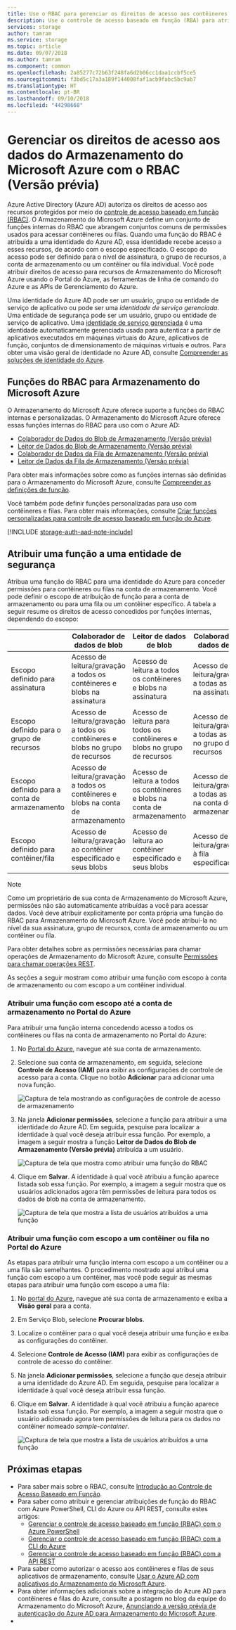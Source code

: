 ```yaml
---
title: Use o RBAC para gerenciar os direitos de acesso aos contêineres de Armazenamento do Microsoft Azure e filas (Versão prévia) | Microsoft Docs
description: Use o controle de acesso baseado em função (RBA) para atribuir funções para acesso aos dados do Armazenamento do Microsoft Azure para usuários, grupos, entidades de serviço de aplicativo ou identidades de serviço gerenciado. O Armazenamento do Microsoft Azure oferece suporte a funções internas e personalizadas para direitos de acesso a filas e contêineres.
services: storage
author: tamram
ms.service: storage
ms.topic: article
ms.date: 09/07/2018
ms.author: tamram
ms.component: common
ms.openlocfilehash: 2a85277c72b63f248fa6d2b06cc1daa1ccbf5ce5
ms.sourcegitcommit: f3bd5c17a3a189f144008faf1acb9fabc5bc9ab7
ms.translationtype: HT
ms.contentlocale: pt-BR
ms.lasthandoff: 09/10/2018
ms.locfileid: "44298668"
---
```

# <a name="manage-access-rights-to-azure-storage-data-with-rbac-preview"></a>Gerenciar os direitos de acesso aos dados do Armazenamento do Microsoft Azure com o RBAC (Versão prévia)

Azure Active Directory (Azure AD) autoriza os direitos de acesso aos recursos protegidos por meio do [controle de acesso baseado em função (RBAC)](https://docs.microsoft.com/azure/role-based-access-control/overview). O Armazenamento do Microsoft Azure define um conjunto de funções internas do RBAC que abrangem conjuntos comuns de permissões usados para acessar contêineres ou filas. Quando uma função do RBAC é atribuída a uma identidade do Azure AD, essa identidade recebe acesso a esses recursos, de acordo com o escopo especificado. O escopo do acesso pode ser definido para o nível de assinatura, o grupo de recursos, a conta de armazenamento ou um contêiner ou fila individual. Você pode atribuir direitos de acesso para recursos de Armazenamento do Microsoft Azure usando o Portal do Azure, as ferramentas de linha de comando do Azure e as APIs de Gerenciamento do Azure. 

Uma identidade do Azure AD pode ser um usuário, grupo ou entidade de serviço de aplicativo ou pode ser uma *identidade de serviço gerenciada*. Uma entidade de segurança pode ser um usuário, grupo ou entidade de serviço de aplicativo. Uma [identidade de serviço gerenciada](../../active-directory/managed-identities-azure-resources/overview.md) é uma identidade automaticamente gerenciada usada para autenticar a partir de aplicativos executados em máquinas virtuais do Azure, aplicativos de função, conjuntos de dimensionamento de máquinas virtuais e outros. Para obter uma visão geral de identidade no Azure AD, consulte [Compreender as soluções de identidade do Azure](https://docs.microsoft.com/azure/active-directory/understand-azure-identity-solutions).

## <a name="rbac-roles-for-azure-storage"></a>Funções do RBAC para Armazenamento do Microsoft Azure

O Armazenamento do Microsoft Azure oferece suporte a funções do RBAC internas e personalizadas. O Armazenamento do Microsoft Azure oferece essas funções internas do RBAC para uso com o Azure AD:

- [Colaborador de Dados do Blob de Armazenamento (Versão prévia)](https://docs.microsoft.com/azure/role-based-access-control/built-in-roles#storage-blob-data-contributor-preview)
- [Leitor de Dados do Blob de Armazenamento (Versão prévia)](https://docs.microsoft.com/azure/role-based-access-control/built-in-roles#storage-blob-data-reader-preview)
- [Colaborador de Dados da Fila de Armazenamento (Versão prévia)](https://docs.microsoft.com/azure/role-based-access-control/built-in-roles#storage-queue-data-contributor-preview)
- [Leitor de Dados da Fila de Armazenamento (Versão prévia)](https://docs.microsoft.com/azure/role-based-access-control/built-in-roles#storage-queue-data-reader-preview)

Para obter mais informações sobre como as funções internas são definidas para o Armazenamento do Microsoft Azure, consulte [Compreender as definições de função](https://docs.microsoft.com/azure/role-based-access-control/role-definitions#management-and-data-operations-preview).

Você também pode definir funções personalizadas para uso com contêineres e filas. Para obter mais informações, consulte [Criar funções personalizadas para controle de acesso baseado em função do Azure](https://docs.microsoft.com/azure/role-based-access-control/custom-roles). 

[!INCLUDE [storage-auth-aad-note-include](../../../includes/storage-auth-aad-note-include.md)]

## <a name="assign-a-role-to-a-security-principal"></a>Atribuir uma função a uma entidade de segurança

Atribua uma função do RBAC para uma identidade do Azure para conceder permissões para contêineres ou filas na conta de armazenamento. Você pode definir o escopo de atribuição de função para a conta de armazenamento ou para uma fila ou um contêiner específico. A tabela a seguir resume os direitos de acesso concedidos por funções internas, dependendo do escopo: 

|                                 |     Colaborador de dados de blob                                                 |     Leitor de dados de blob                                                |     Colaborador de dados de fila                                  |     Leitor de dados de fila                                 |
|---------------------------------|------------------------------------------------------------------------------|------------------------------------------------------------------------|----------------------------------------------------------------|----------------------------------------------------------|
|    Escopo definido para assinatura       |    Acesso de leitura/gravação a todos os contêineres e blobs na assinatura       |    Acesso de leitura a todos os contêineres e blobs na assinatura       |    Acesso de leitura/gravação a todas as filas na assinatura       |    Acesso de leitura a todas as filas na assinatura         |
|    Escopo definido para o grupo de recursos     |    Acesso de leitura/gravação a todos os contêineres e blobs no grupo de recursos     |    Acesso de leitura para todos os contêineres e blobs no grupo de recursos     |    Acesso de leitura/gravação a todas as filas no grupo de recursos     |    Acesso de leitura a todas as filas no grupo de recursos     |
|    Escopo definido para a conta de armazenamento    |    Acesso de leitura/gravação a todos os contêineres e blobs na conta de armazenamento    |    Acesso de leitura a todos os contêineres e blobs na conta de armazenamento    |    Acesso de leitura/gravação a todas as filas na conta de armazenamento    |    Acesso de leitura a todas as filas na conta de armazenamento    |
|    Escopo definido para contêiner/fila    |    Acesso de leitura/gravação ao contêiner especificado e seus blobs              |    Acesso de leitura ao contêiner especificado e seus blobs              |    Acesso de leitura/gravação à fila especificada                  |    Acesso de leitura à fila especificada                    |

> [!NOTE]
> Como um proprietário de sua conta de Armazenamento do Microsoft Azure, permissões não são automaticamente atribuídas a você para acessar dados. Você deve atribuir explicitamente por conta própria uma função do RBAC para Armazenamento do Microsoft Azure. Você pode atribuí-la no nível da sua assinatura, grupo de recursos, conta de armazenamento ou um contêiner ou fila.

Para obter detalhes sobre as permissões necessárias para chamar operações de Armazenamento do Microsoft Azure, consulte [Permissões para chamar operações REST](https://docs.microsoft.com/rest/api/storageservices/authenticate-with-azure-active-directory#permissions-for-calling-rest-operations).

As seções a seguir mostram como atribuir uma função com escopo à conta de armazenamento ou com escopo a um contêiner individual.

### <a name="assign-a-role-scoped-to-the-storage-account-in-the-azure-portal"></a>Atribuir uma função com escopo até a conta de armazenamento no Portal do Azure

Para atribuir uma função interna concedendo acesso a todos os contêineres ou filas na conta de armazenamento no Portal do Azure:

1. No [Portal do Azure](https://portal.azure.com), navegue até sua conta de armazenamento.
2. Selecione sua conta de armazenamento, em seguida, selecione **Controle de Acesso (IAM)** para exibir as configurações de controle de acesso para a conta. Clique no botão **Adicionar** para adicionar uma nova função.

    ![Captura de tela mostrando as configurações de controle de acesso de armazenamento](media/storage-auth-aad-rbac/portal-access-control.png)

3. Na janela **Adicionar permissões**, selecione a função para atribuir a uma identidade do Azure AD. Em seguida, pesquise para localizar a identidade à qual você deseja atribuir essa função. Por exemplo, a imagem a seguir mostra a função **Leitor de Dados do Blob de Armazenamento (Versão prévia)** atribuída a um usuário.

    ![Captura de tela que mostra como atribuir uma função do RBAC](media/storage-auth-aad-rbac/add-rbac-role.png)

4. Clique em **Salvar**. A identidade à qual você atribuiu a função aparece listada sob essa função. Por exemplo, a imagem a seguir mostra que os usuários adicionados agora têm permissões de leitura para todos os dados de blob na conta de armazenamento.

    ![Captura de tela que mostra a lista de usuários atribuídos a uma função](media/storage-auth-aad-rbac/account-scoped-role.png)

### <a name="assign-a-role-scoped-to-a-container-or-queue-in-the-azure-portal"></a>Atribuir uma função com escopo a um contêiner ou fila no Portal do Azure

As etapas para atribuir uma função interna com escopo a um contêiner ou a uma fila são semelhantes. O procedimento mostrado aqui atribui uma função com escopo a um contêiner, mas você pode seguir as mesmas etapas para atribuir uma função com escopo a uma fila: 

1. No [portal do Azure](https://portal.azure.com), navegue até sua conta de armazenamento e exiba a **Visão geral** para a conta.
2. Em Serviço Blob, selecione **Procurar blobs**. 
3. Localize o contêiner para o qual você deseja atribuir uma função e exiba as configurações do contêiner. 
4. Selecione **Controle de Acesso (IAM)** para exibir as configurações de controle de acesso do contêiner.
5. Na janela **Adicionar permissões**, selecione a função que deseja atribuir a uma identidade do Azure AD. Em seguida, pesquise para localizar a identidade à qual você deseja atribuir essa função.
6. Clique em **Salvar**. A identidade à qual você atribuiu a função aparece listada sob essa função. Por exemplo, a imagem a seguir mostra que o usuário adicionado agora tem permissões de leitura para os dados no contêiner nomeado *sample-container*.

    ![Captura de tela que mostra a lista de usuários atribuídos a uma função](media/storage-auth-aad-rbac/container-scoped-role.png)

## <a name="next-steps"></a>Próximas etapas

- Para saber mais sobre o RBAC, consulte [Introdução ao Controle de Acesso Baseado em Função](../../role-based-access-control/overview.md).
- Para saber como atribuir e gerenciar atribuições de função do RBAC com Azure PowerShell, CLI do Azure ou API REST, consulte estes artigos:
    - [Gerenciar o controle de acesso baseado em função (RBAC) com o Azure PowerShell](../../role-based-access-control/role-assignments-powershell.md)
    - [Gerenciar o controle de acesso baseado em função (RBAC) com a CLI do Azure](../../role-based-access-control/role-assignments-cli.md)
    - [Gerenciar o controle de acesso baseado em função (RBAC) com a API REST](../../role-based-access-control/role-assignments-rest.md)
- Para saber como autorizar o acesso aos contêineres e filas de seus aplicativos de armazenamento, consulte [Usar o Azure AD com aplicativos do Armazenamento do Microsoft Azure](storage-auth-aad-app.md).
- Para obter informações adicionais sobre a integração do Azure AD para contêineres e filas do Azure, consulte a postagem no blog da equipe do Armazenamento do Microsoft Azure, [Anunciando a versão prévia de autenticação do Azure AD para Armazenamento do Microsoft Azure](https://azure.microsoft.com/blog/announcing-the-preview-of-aad-authentication-for-storage/).
- 
